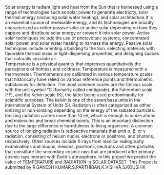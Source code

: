Solar energy is radiant light and heat from the Sun that is harnessed using a range of technologies such as solar power to generate electricity, solar thermal energy (including solar water heating), and solar architecture.It is an essential source of renewable energy, and its technologies are broadly characterized as either passive solar or active solar depending on how they capture and distribute solar energy or convert it into solar power. Active solar techniques include the use of photovoltaic systems, concentrated solar power, and solar water heating to harness the energy. Passive solar techniques include orienting a building to the Sun, selecting materials with favorable thermal mass or light-dispersing properties, and designing spaces that naturally circulate air.	
Temperature is a physical quantity that expresses quantitatively the perceptions of hotness and coldness. Temperature is measured with a thermometer.
Thermometers are calibrated in various temperature scales that historically have relied on various reference points and thermometric substances for definition. The most common scales are the Celsius scale with the unit symbol °C (formerly called centigrade), the Fahrenheit scale (°F), and the Kelvin scale (K), the latter being used predominantly for scientific purposes. The kelvin is one of the seven base units in the International System of Units (SI.
Radiation is often categorized as either ionizing or non-ionizing depending on the energy of the radiated particles. Ionizing radiation carries more than 10 eV, which is enough to ionize atoms and molecules and break chemical bonds. This is an important distinction due to the large difference in harmfulness to living organisms. A common source of ionizing radiation is radioactive materials that emit α, β, or γ radiation, consisting of helium nuclei, electrons or positrons, and photons, respectively. Other sources include X-rays from medical radiography examinations and muons, mesons, positrons, neutrons and other particles that constitute the secondary cosmic rays that are produced after primary cosmic rays interact with Earth's atmosphere.
In this project we predict the value of TEMPERATURE and RADIATION in SOLAR DATASET.
This Project is submitted by R.GANESH KUMAR,S.PARTHIBAN,K.VISHVA,S.KOUSHIK 
